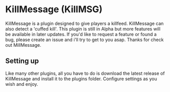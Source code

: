 # KillMessage (KillMSG)

KillMessage is a plugin designed to give players a killfeed. KillMessage can also detect a 'cuffed kill'. This plugin is still in Alpha but more features will be available in later updates. If you'd like to request a feature or found a bug, please create an issue and i'll try to get to you asap.
Thanks for check out MillMessage.

## Setting up
Like many other plugins, all you have to do is download the latest release of KillMessage and install it to the plugins folder.
Configure settings as you wish and enjoy.
